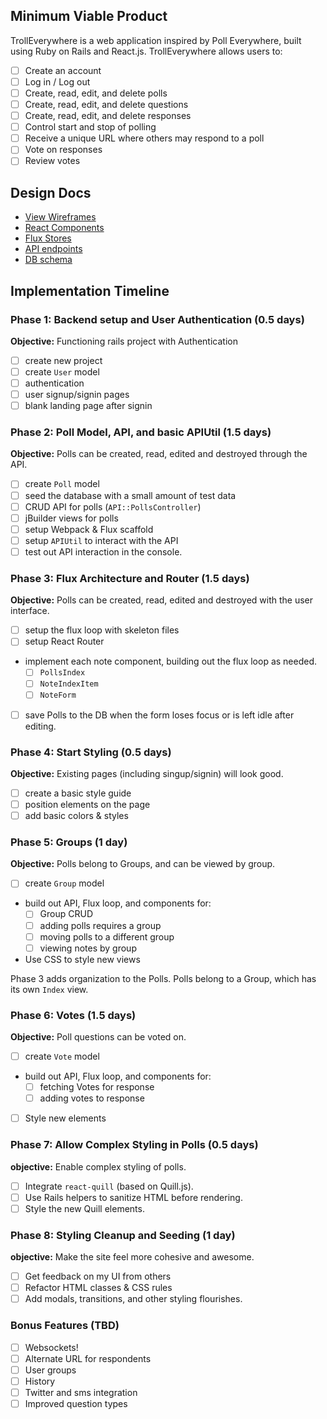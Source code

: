 
## Minimum Viable Product

TrollEverywhere is a web application inspired by Poll Everywhere,
built using Ruby on Rails and React.js. TrollEverywhere allows users to:

<!-- This is a Markdown checklist. Use it to keep track of your
progress. Put an x between the brackets for a checkmark: [x] -->

- [ ] Create an account
- [ ] Log in / Log out
- [ ] Create, read, edit, and delete polls
- [ ] Create, read, edit, and delete questions
- [ ] Create, read, edit, and delete responses
- [ ] Control start and stop of polling
- [ ] Receive a unique URL where others may respond to a poll
- [ ] Vote on responses
- [ ] Review votes

## Design Docs
* [View Wireframes][views]
* [React Components][components]
* [Flux Stores][stores]
* [API endpoints][api-endpoints]
* [DB schema][schema]

[views]: ./docs/views.md
[components]: ./docs/components.md
[stores]: ./docs/stores.md
[api-endpoints]: ./docs/api-endpoints.md
[schema]: ./docs/schema.md

## Implementation Timeline

### Phase 1: Backend setup and User Authentication (0.5 days)

**Objective:** Functioning rails project with Authentication

- [ ] create new project
- [ ] create `User` model
- [ ] authentication
- [ ] user signup/signin pages
- [ ] blank landing page after signin

### Phase 2: Poll Model, API, and basic APIUtil (1.5 days)

**Objective:** Polls can be created, read, edited and destroyed through
the API.

- [ ] create `Poll` model
- [ ] seed the database with a small amount of test data
- [ ] CRUD API for polls (`API::PollsController`)
- [ ] jBuilder views for polls
- [ ] setup Webpack & Flux scaffold
- [ ] setup `APIUtil` to interact with the API
- [ ] test out API interaction in the console.

### Phase 3: Flux Architecture and Router (1.5 days)

**Objective:** Polls can be created, read, edited and destroyed with the
user interface.

- [ ] setup the flux loop with skeleton files
- [ ] setup React Router
- implement each note component, building out the flux loop as needed.
  - [ ] `PollsIndex`
  - [ ] `NoteIndexItem`
  - [ ] `NoteForm`
- [ ] save Polls to the DB when the form loses focus or is left idle
  after editing.

### Phase 4: Start Styling (0.5 days)

**Objective:** Existing pages (including singup/signin) will look good.

- [ ] create a basic style guide
- [ ] position elements on the page
- [ ] add basic colors & styles

### Phase 5: Groups (1 day)

**Objective:** Polls belong to Groups, and can be viewed by group.

- [ ] create `Group` model
- build out API, Flux loop, and components for:
  - [ ] Group CRUD
  - [ ] adding polls requires a group
  - [ ] moving polls to a different group
  - [ ] viewing notes by group
- Use CSS to style new views

Phase 3 adds organization to the Polls. Polls belong to a Group,
which has its own `Index` view.

### Phase 6: Votes (1.5 days)

**Objective:** Poll questions can be voted on.

- [ ] create `Vote` model
- build out API, Flux loop, and components for:
  - [ ] fetching Votes for response
  - [ ] adding votes to response
- [ ] Style new elements

### Phase 7: Allow Complex Styling in Polls (0.5 days)

**objective:** Enable complex styling of polls.

- [ ] Integrate `react-quill` (based on Quill.js).
- [ ] Use Rails helpers to sanitize HTML before rendering.
- [ ] Style the new Quill elements.

### Phase 8: Styling Cleanup and Seeding (1 day)

**objective:** Make the site feel more cohesive and awesome.

- [ ] Get feedback on my UI from others
- [ ] Refactor HTML classes & CSS rules
- [ ] Add modals, transitions, and other styling flourishes.

### Bonus Features (TBD)
- [ ] Websockets!
- [ ] Alternate URL for respondents
- [ ] User groups
- [ ] History
- [ ] Twitter and sms integration
- [ ] Improved question types

[phase-one]: ./docs/phases/phase1.md
[phase-two]: ./docs/phases/phase2.md
[phase-three]: ./docs/phases/phase3.md
[phase-four]: ./docs/phases/phase4.md
[phase-five]: ./docs/phases/phase5.md
